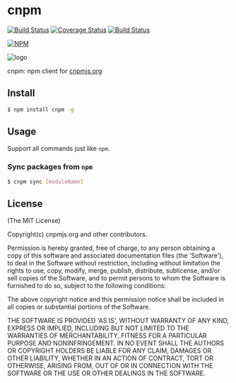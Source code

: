 cnpm
=======

[![Build Status](https://secure.travis-ci.org/fengmk2/cnpm.png)](http://travis-ci.org/fengmk2/cnpm) [![Coverage Status](https://coveralls.io/repos/fengmk2/cnpm/badge.png)](https://coveralls.io/r/fengmk2/cnpm) [![Build Status](https://drone.io/github.com/fengmk2/cnpm/status.png)](https://drone.io/github.com/fengmk2/cnpm/latest)

[![NPM](https://nodei.co/npm/cnpm.png?downloads=true&stars=true)](https://nodei.co/npm/cnpm/)

![logo](https://raw.github.com/fengmk2/cnpmjs.org/master/logo.png)

cnpm: npm client for [cnpmjs.org](http://cnpmjs.org)

## Install

```bash
$ npm install cnpm -g
```

## Usage

Support all commands just like `npm`.

### Sync packages from `npm`

```bash
$ cnpm sync [moduleName]
```

## License

(The MIT License)

Copyright(c) cnpmjs.org and other contributors.

Permission is hereby granted, free of charge, to any person obtaining
a copy of this software and associated documentation files (the
'Software'), to deal in the Software without restriction, including
without limitation the rights to use, copy, modify, merge, publish,
distribute, sublicense, and/or sell copies of the Software, and to
permit persons to whom the Software is furnished to do so, subject to
the following conditions:

The above copyright notice and this permission notice shall be
included in all copies or substantial portions of the Software.

THE SOFTWARE IS PROVIDED 'AS IS', WITHOUT WARRANTY OF ANY KIND,
EXPRESS OR IMPLIED, INCLUDING BUT NOT LIMITED TO THE WARRANTIES OF
MERCHANTABILITY, FITNESS FOR A PARTICULAR PURPOSE AND NONINFRINGEMENT.
IN NO EVENT SHALL THE AUTHORS OR COPYRIGHT HOLDERS BE LIABLE FOR ANY
CLAIM, DAMAGES OR OTHER LIABILITY, WHETHER IN AN ACTION OF CONTRACT,
TORT OR OTHERWISE, ARISING FROM, OUT OF OR IN CONNECTION WITH THE
SOFTWARE OR THE USE OR OTHER DEALINGS IN THE SOFTWARE.
